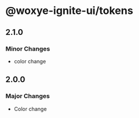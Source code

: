 # @woxye-ignite-ui/tokens

## 2.1.0

### Minor Changes

- color change

## 2.0.0

### Major Changes

- Color change

